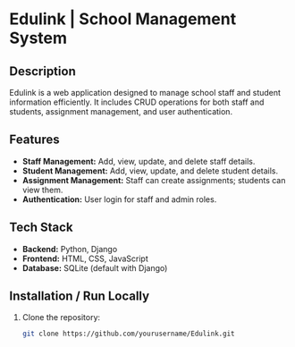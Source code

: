 # Edulink | School Management System

## Description
Edulink is a web application designed to manage school staff and student information efficiently. It includes CRUD operations for both staff and students, assignment management, and user authentication.

## Features
- **Staff Management:** Add, view, update, and delete staff details.  
- **Student Management:** Add, view, update, and delete student details.  
- **Assignment Management:** Staff can create assignments; students can view them.  
- **Authentication:** User login for staff and admin roles.

## Tech Stack
- **Backend:** Python, Django  
- **Frontend:** HTML, CSS, JavaScript  
- **Database:** SQLite (default with Django)  

## Installation / Run Locally
1. Clone the repository:  
   ```bash
   git clone https://github.com/yourusername/Edulink.git
